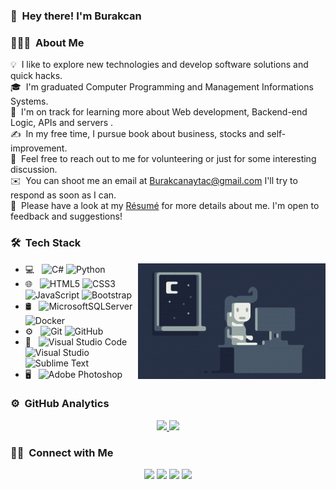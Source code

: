 <!--<img alt="Howtopullfile" src="./assets/Hand%20Wave.gif" width='40' align="left"/><h2>Hey there! I'm Burakcan</h2>!-->

### 👋 &nbsp;Hey there! I'm Burakcan

### 👨🏻‍💻 &nbsp;About Me



💡 &nbsp;I like to explore new technologies and develop software solutions and quick hacks.\
🎓 &nbsp;I'm graduated Computer Programming and Management Informations Systems.\
🌱 &nbsp;I'm on track for learning more about Web development, Backend-end Logic, APIs and servers .\
✍️ &nbsp;In my free time, I pursue book about business, stocks and self-improvement.\
💬 &nbsp;Feel free to reach out to me for volunteering or just for some interesting discussion.\
✉️ &nbsp;You can shoot me an email at Burakcanaytac@gmail.com I'll try to respond as soon as I can.\
📄 &nbsp;Please have a look at my [Résumé](https://burakcanaytac.com/Resume.pdf) for more details about me. I'm open to feedback and suggestions!



### 🛠 &nbsp;Tech Stack

<img alt="Night Coding" src="https://raw.githubusercontent.com/BurakcanA/BurakcanA/Main/Assets/Night-Coding.gif" align="right"/>

- 💻 &nbsp;
  ![C#](https://img.shields.io/badge/c%23-%23239120.svg?style=for-the-badge&logo=c-sharp&logoColor=white)
  ![Python](https://img.shields.io/badge/python-3670A0?style=for-the-badge&logo=python&logoColor=ffdd54)
- 🌐 &nbsp;
  ![HTML5](https://img.shields.io/badge/html5-%23E34F26.svg?style=for-the-badge&logo=html5&logoColor=white)
  ![CSS3](https://img.shields.io/badge/css3-%231572B6.svg?style=for-the-badge&logo=css3&logoColor=white)
  ![JavaScript](https://img.shields.io/badge/javascript-%23323330.svg?style=for-the-badge&logo=javascript&logoColor=%23F7DF1E)
  ![Bootstrap](https://img.shields.io/badge/bootstrap-%23563D7C.svg?style=for-the-badge&logo=bootstrap&logoColor=white)
- 🛢 &nbsp;
  ![MicrosoftSQLServer](https://img.shields.io/badge/Microsoft%20SQL%20Server-CC2927?style=for-the-badge&logo=microsoft%20sql%20server&logoColor=white)
  ![Docker](https://img.shields.io/badge/docker-%230db7ed.svg?style=for-the-badge&logo=docker&logoColor=white)
- ⚙️ &nbsp;
  ![Git](https://img.shields.io/badge/git-%23F05033.svg?style=for-the-badge&logo=git&logoColor=white)
  ![GitHub](https://img.shields.io/badge/github-%23121011.svg?style=for-the-badge&logo=github&logoColor=white)
- 🔧 &nbsp;
  ![Visual Studio Code](https://img.shields.io/badge/Visual%20Studio%20Code-0078d7.svg?style=for-the-badge&logo=visual-studio-code&logoColor=white)
  ![Visual Studio](https://img.shields.io/badge/Visual%20Studio-5C2D91.svg?style=for-the-badge&logo=visual-studio&logoColor=white)
  ![Sublime Text](https://img.shields.io/badge/sublime_text-%23575757.svg?style=for-the-badge&logo=sublime-text&logoColor=important)
- 🖥 &nbsp;
  ![Adobe Photoshop](https://img.shields.io/badge/adobe%20photoshop-%2331A8FF.svg?style=for-the-badge&logo=adobe%20photoshop&logoColor=white)


### ⚙️ &nbsp;GitHub Analytics

<p align="center">
<a href="https://github.com/BurakcanA">
  <img height="180em" src="https://github-readme-stats-eight-theta.vercel.app/api?username=BurakcanA&show_icons=true&theme=algolia&include_all_commits=true&count_private=true"/>
  <img height="180em" src="https://github-readme-stats-eight-theta.vercel.app/api/top-langs/?username=BurakcanA&layout=compact&langs_count=8&theme=algolia"/>
</a>
</p>

### 🤝🏻 &nbsp;Connect with Me

<p align="center">
<a target="_blank" href="https://burakcanaytac.com/"><img src="https://img.shields.io/badge/-burakcanaytac.com-3423A6?style=flat&logo=Google-Chrome&logoColor=white"/></a>
<a target="_blank" href="https://www.linkedin.com/in/burakcan-aytac-ab44331b5/"><img src="https://img.shields.io/badge/-Burakcan%20Aytac-0077B5?style=flat&logo=Linkedin&logoColor=white"/></a>
<a target="_blank" href="mailto:burakcanaytac@gmail.com"><img src="https://img.shields.io/badge/-burakcanaytac@gmail.com-D14836?style=flat&logo=Gmail&logoColor=white"/></a>
<a target="_blank" href="https://www.instagram.com/burakcan.aytac/"><img src="https://img.shields.io/badge/-@burakcan.aytac-E4405F?style=flat&logo=Instagram&logoColor=white"/></a>
</p>
